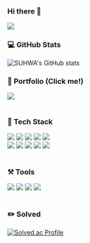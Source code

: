 ### Hi there 👋

<!--
**SUHWA0904/SUHWA0904** is a ✨ _special_ ✨ repository because its `README.md` (this file) appears on your GitHub profile.

Here are some ideas to get you started:

- 🔭 I’m currently working on ...
- 🌱 I’m currently learning ...
- 👯 I’m looking to collaborate on ...
- 🤔 I’m looking for help with ...
- 💬 Ask me about ...
- 📫 How to reach me: ...
- 😄 Pronouns: ...
- ⚡ Fun fact: ...
-->

<img src="https://capsule-render.vercel.app/api?type=waving&&&color=0:642B73,100:C6426E&height=250&section=header&text=안녕하세요,%20박수화입니다!%20👀&fontSize=35&fontColor=F3F781&fontAlignY=40&animation=fadeIn&desc=Hello,%20I'm%20SUHWA!&descAlignY=56&descAlign=50" />
<div>	
  <h3>💻 GitHub Stats</h3>
  
  ![SUHWA's GitHub stats](https://github-readme-stats.vercel.app/api?username=SUHWA0904&show_icons=true&theme=transparent&title_color=F3F781&text_color=642B73&bg_color=30,accbee,C6426E&show_icons=false)  
</div>
<div>
  <h3>📂 Portfolio (Click me!)</h3>
  <a href="https://www.notion.so/Backend-f195a56511a540d6a7ebd443f1fddbdb">
    <img src="https://img.shields.io/badge/Notion-000000?style=for-the-badge&logo=Notion&logoColor=white">
  </a>
</div>
<br>
<div align=left>
  <h3>🍪 Tech Stack</h3>
  <img src="https://img.shields.io/badge/Java-007396?style=for-the-badge&logo=Conda-Forge&logoColor=white">
  <img src="https://img.shields.io/badge/Spring-6DB33F?style=for-the-badge&logo=Spring&logoColor=white">
  <img src="https://img.shields.io/badge/Spring Boot-6DB33F?style=for-the-badge&logo=Spring Boot&logoColor=white">
  <img src="https://img.shields.io/badge/Oracle SQL-F80000?style=for-the-badge&logo=Oracle&logoColor=white">
  <img src="https://img.shields.io/badge/Mybatis-000000?style=for-the-badge&logo=Fluentd&logoColor=white">
  <br>
  <img src="https://img.shields.io/badge/JavaScript-F7DF1E?style=for-the-badge&logo=JavaScript&logoColor=white">
  <img src="https://img.shields.io/badge/jQuery-0769AD?style=for-the-badge&logo=jQuery&logoColor=white">
  <img src="https://img.shields.io/badge/HTML5-E34F26?style=for-the-badge&logo=HTML5&logoColor=white">
  <img src="https://img.shields.io/badge/CSS3-1572B6?style=for-the-badge&logo=CSS3&logoColor=white">
  <img src="https://img.shields.io/badge/Bootstrap-7952B3?style=for-the-badge&logo=Bootstrap&logoColor=white">
 </div>
 <div>
  <br>
  <h3>⚒️ Tools</h3>
  <img src="https://img.shields.io/badge/GitHub-181717?style=for-the-badge&logo=GitHub&logoColor=white">
  <img src="https://img.shields.io/badge/Eclipse-2C2255?style=for-the-badge&logo=Eclipse%20IDE&logoColor=white">
  <img src="https://img.shields.io/badge/Tomcat-F8DC75?style=for-the-badge&logo=ApacheTomcat&logoColor=gray">
  <img src="https://img.shields.io/badge/Visual%20Studio%20Code-007ACC?style=for-the-badge&logo=VisualStudioCode&logoColor=white">
</div>
<br>
<div>	
  <h3>✏️ Solved</h3>
  
  [![Solved.ac Profile](http://mazassumnida.wtf/api/v2/generate_badge?boj=suhwa0904)](https://solved.ac/suhwa0904/)
</div>
